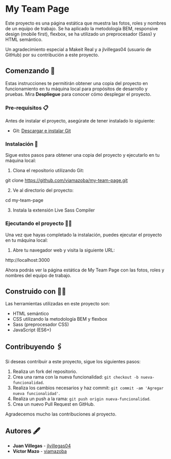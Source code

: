 # My Team Page

Este proyecto es una página estática que muestra las fotos, roles y nombres de un equipo de trabajo. Se ha aplicado la metodología BEM, responsive design (mobile first), flexbox, se ha utilizado un preprocesador (Sass) y HTML semántico.

Un agradecimiento especial a Makeit Real y a jlvillegas04 (usuario de GitHub) por su contribución a este proyecto.

## Comenzando 🚀

Estas instrucciones te permitirán obtener una copia del proyecto en funcionamiento en tu máquina local para propósitos de desarrollo y pruebas. Mira **Despliegue** para conocer cómo desplegar el proyecto.

### Pre-requisitos 📋

Antes de instalar el proyecto, asegúrate de tener instalado lo siguiente:

- Git: [Descargar e instalar Git](https://git-scm.com/downloads)

### Instalación 🔧

Sigue estos pasos para obtener una copia del proyecto y ejecutarlo en tu máquina local:

1. Clona el repositorio utilizando Git:

git clone https://github.com/viamazoba/my-team-page.git

2. Ve al directorio del proyecto:

cd my-team-page

3. Instala la extensión Live Sass Compiler


### Ejecutando el proyecto 🏃‍♂️

Una vez que hayas completado la instalación, puedes ejecutar el proyecto en tu máquina local:

1. Abre tu navegador web y visita la siguiente URL:

http://localhost:3000


Ahora podrás ver la página estática de My Team Page con las fotos, roles y nombres del equipo de trabajo.


## Construido con 🔨🔧

Las herramientas utilizadas en este proyecto son:

- HTML semántico
- CSS utilizando la metodología BEM y flexbox
- Sass (preprocesador CSS)
- JavaScript (ES6+)

## Contribuyendo 🖇️

Si deseas contribuir a este proyecto, sigue los siguientes pasos:

1. Realiza un fork del repositorio.
2. Crea una rama con la nueva funcionalidad: `git checkout -b nueva-funcionalidad`.
3. Realiza los cambios necesarios y haz commit: `git commit -am 'Agregar nueva funcionalidad'`.
4. Realiza un push a la rama: `git push origin nueva-funcionalidad`.
5. Crea un nuevo Pull Request en GitHub.

Agradecemos mucho las contribuciones al proyecto.

## Autores 🖋️

- **Juan Villegas** - [jlvillegas04](https://github.com/jlvillegas04)
- **Víctor Mazo** - [viamazoba](https://github.com/jlvillegas04)